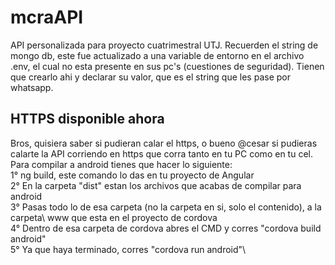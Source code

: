 # mcraAPI
API personalizada para proyecto cuatrimestral UTJ.
Recuerden el string de mongo db, este fue actualizado a una variable de entorno en el archivo .env, el cual no esta presente en sus pc's (cuestiones de seguridad). Tienen que crearlo ahi y declarar su valor, que es el string que les pase por whatsapp.

## HTTPS disponible ahora
Bros, quisiera saber si pudieran calar el https, o bueno @cesar si pudieras calarte la API corriendo en https que
corra tanto en tu PC como en tu cel. 
Para compilar a android tienes que hacer lo siguiente:\
1° ng build, este comando lo das en tu proyecto de Angular\
2° En la carpeta "dist" estan los archivos que acabas de compilar para android\
3° Pasas todo lo de esa carpeta (no la carpeta en si, solo el contenido), a la carpeta\ 
www que esta en el proyecto de cordova\
4° Dentro de esa carpeta de cordova abres el CMD y corres "cordova build android"\
5° Ya que haya terminado, corres "cordova run android"\
